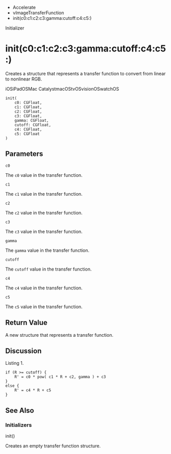 

- Accelerate
- vImageTransferFunction
-  init(c0:c1:c2:c3:gamma:cutoff:c4:c5:) 

Initializer

# init(c0:c1:c2:c3:gamma:cutoff:c4:c5:)

Creates a structure that represents a transfer function to convert from linear to nonlinear RGB.

iOSiPadOSMac CatalystmacOStvOSvisionOSwatchOS

``` source
init(
    c0: CGFloat,
    c1: CGFloat,
    c2: CGFloat,
    c3: CGFloat,
    gamma: CGFloat,
    cutoff: CGFloat,
    c4: CGFloat,
    c5: CGFloat
)
```

## Parameters 

`c0`  

The `c0` value in the transfer function.

`c1`  

The `c1` value in the transfer function.

`c2`  

The `c2` value in the transfer function.

`c3`  

The `c3` value in the transfer function.

`gamma`  

The `gamma` value in the transfer function.

`cutoff`  

The `cutoff` value in the transfer function.

`c4`  

The `c4` value in the transfer function.

`c5`  

The `c5` value in the transfer function.

## Return Value

A new structure that represents a transfer function.

## Discussion

Listing 1.

```
if (R >= cutoff) {
    R' = c0 * pow( c1 * R + c2, gamma ) + c3
} 
else {
    R' = c4 * R + c5                             
}
```

## See Also

### Initializers

init()

Creates an empty transfer function structure.

